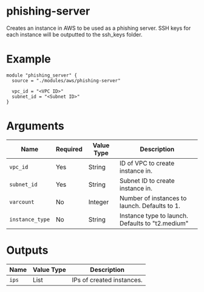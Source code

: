 # phishing-server

Creates an instance in AWS to be used as a phishing server. SSH keys for each instance will be outputted to the ssh_keys folder.

# Example

```hcl
module "phishing_server" {
  source = "./modules/aws/phishing-server"

  vpc_id = "<VPC ID>"
  subnet_id = "<Subnet ID>"
}
```

# Arguments

| Name                      | Required | Value Type | Description
|---------------------------| -------- | ---------- | -----------
|`vpc_id`                   | Yes      | String     | ID of VPC to create instance in.
|`subnet_id`                | Yes      | String     | Subnet ID to create instance in.
|`varcount`                    | No       | Integer    | Number of instances to launch. Defaults to 1.
|`instance_type`            | No       | String     | Instance type to launch. Defaults to "t2.medium"

# Outputs

| Name                      | Value Type | Description
|---------------------------| ---------- | -----------
|`ips`                      | List       | IPs of created instances.

